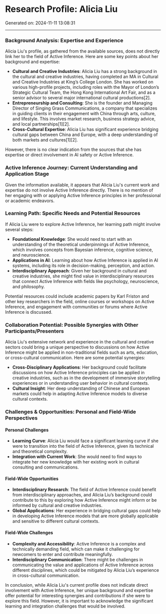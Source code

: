 # Research Profile: Alicia Liu

Generated on: 2024-11-11 13:08:31

---

### Background Analysis: Expertise and Experience

Alicia Liu's profile, as gathered from the available sources, does not directly link her to the field of Active Inference. Here are some key points about her background and expertise:

- **Cultural and Creative Industries**: Alicia Liu has a strong background in the cultural and creative industries, having completed an MA in Cultural and Creative Industries at King’s College London. She has worked on various high-profile projects, including roles with the Mayor of London’s Strategic Cultural Team, the Hong Kong International Art Fair, and as a senior advisor to several major international cultural productions[2].
- **Entrepreneurship and Consulting**: She is the founder and Managing Director of Singing Grass Communications, a company that specializes in guiding clients in their engagement with China through arts, culture, and lifestyle. This involves market research, business strategy advice, and local partnerships[1][2].
- **Cross-Cultural Expertise**: Alicia Liu has significant experience bridging cultural gaps between China and Europe, with a deep understanding of both markets and cultures[1][2].

However, there is no clear indication from the sources that she has expertise or direct involvement in AI safety or Active Inference.

### Active Inference Journey: Current Understanding and Application Stage

Given the information available, it appears that Alicia Liu's current work and expertise do not involve Active Inference directly. There is no mention of her engaging with or applying Active Inference principles in her professional or academic endeavors.

### Learning Path: Specific Needs and Potential Resources

If Alicia Liu were to explore Active Inference, her learning path might involve several steps:

- **Foundational Knowledge**: She would need to start with an understanding of the theoretical underpinnings of Active Inference, which involves concepts from Bayesian inference, cognitive science, and neuroscience.
- **Applications in AI**: Learning about how Active Inference is applied in AI systems, including its role in decision-making, perception, and action.
- **Interdisciplinary Approach**: Given her background in cultural and creative industries, she might find value in interdisciplinary resources that connect Active Inference with fields like psychology, neuroscience, and philosophy.

Potential resources could include academic papers by Karl Friston and other key researchers in the field, online courses or workshops on Active Inference, and engagement with communities or forums where Active Inference is discussed.

### Collaboration Potential: Possible Synergies with Other Participants/Presenters

Alicia Liu's extensive network and experience in the cultural and creative sectors could bring a unique perspective to discussions on how Active Inference might be applied in non-traditional fields such as arts, education, or cross-cultural communication. Here are some potential synergies:

- **Cross-Disciplinary Applications**: Her background could facilitate discussions on how Active Inference principles can be applied in creative industries, such as in the development of immersive storytelling experiences or in understanding user behavior in cultural contexts.
- **Cultural Insight**: Her deep understanding of Chinese and European markets could help in adapting Active Inference models to diverse cultural contexts.

### Challenges & Opportunities: Personal and Field-Wide Perspectives

#### Personal Challenges
- **Learning Curve**: Alicia Liu would face a significant learning curve if she were to transition into the field of Active Inference, given its technical and theoretical complexity.
- **Integration with Current Work**: She would need to find ways to integrate her new knowledge with her existing work in cultural consulting and communications.

#### Field-Wide Opportunities
- **Interdisciplinary Research**: The field of Active Inference could benefit from interdisciplinary approaches, and Alicia Liu’s background could contribute to this by exploring how Active Inference might inform or be informed by cultural and creative industries.
- **Global Applications**: Her experience in bridging cultural gaps could help in developing Active Inference models that are more globally applicable and sensitive to different cultural contexts.

#### Field-Wide Challenges
- **Complexity and Accessibility**: Active Inference is a complex and technically demanding field, which can make it challenging for newcomers to enter and contribute meaningfully.
- **Interdisciplinary Communication**: There might be challenges in communicating the value and applications of Active Inference across different disciplines, which could be mitigated by Alicia Liu’s experience in cross-cultural communication.

In conclusion, while Alicia Liu's current profile does not indicate direct involvement with Active Inference, her unique background and expertise offer potential for interesting synergies and contributions if she were to explore this field. However, it is important to acknowledge the significant learning and integration challenges that would be involved.